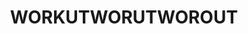 ---
inv_num: 2020-004
add_credit:
url: 2020-004-workutworutworout
title: WORKUTWORUTWOROUT
year: '2020'
display_year: '2020'
medium: IQDemy Premium UV ink on IKEA LINNMON table tops
dims: 78.75 x 94.5
pitch:
ps:
live_url:
youtube:
related_code:
subheading:
download:
commission:
related:
layout: things-i-made
---